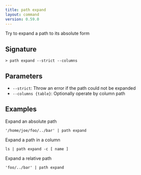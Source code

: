 ```yaml
---
title: path expand
layout: command
version: 0.59.0
---
```


Try to expand a path to its absolute form

## Signature

```> path expand --strict --columns```

## Parameters

 -  `--strict`: Throw an error if the path could not be expanded
 -  `--columns {table}`: Optionally operate by column path

## Examples

Expand an absolute path
```shell
'/home/joe/foo/../bar' | path expand
```

Expand a path in a column
```shell
ls | path expand -c [ name ]
```

Expand a relative path
```shell
'foo/../bar' | path expand
```

